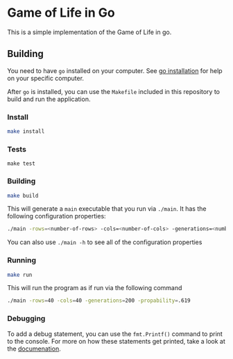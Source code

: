 # Game of Life in Go

This is a simple implementation of the Game of Life in go. 

## Building

You need to have `go` installed on your computer. See [go installation](https://golang.org/dl/) for help on your specific computer. 

After `go` is installed, you can use the `Makefile` included in this repository to build and run the application.

### Install
```bash
make install
```

### Tests
```
make test
```

### Building
```bash
make build
```

This will generate a `main` executable that you run via `./main`. It has the following configuration properties:

```bash
./main -rows=<number-of-rows> -cols=<number-of-cols> -generations=<number-of-generations-to-create> -propability=<decimal-of-the-probability-a-cell-alive-on-first-generation>
```

You can also use `./main -h` to see all of the configuration properties

### Running
```bash
make run
```

This will run the program as if run via the following command
```bash
./main -rows=40 -cols=40 -generations=200 -propability=.619
```

### Debugging
To add a debug statement, you can use the `fmt.Printf()` command to print to the console. For more on how these statements get printed, take a look at the [documenation](https://gobyexample.com/string-formatting).


